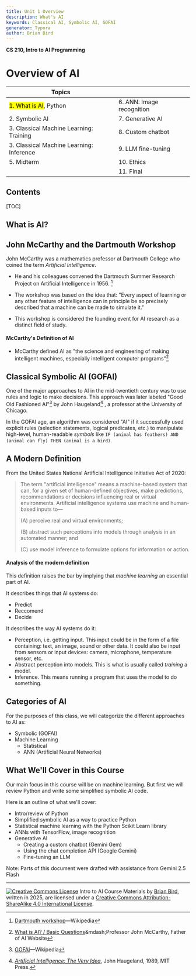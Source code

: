 ```yaml
---
title: Unit 1 Overview
description: What's AI
keywords: Classical AI, Symbolic AI, GOFAI
generator: Typora
author: Brian Bird
---
```


**CS 210, Intro to AI Programming**

<h1>Overview of AI</h1>



| Topics                                   |                           |
| ---------------------------------------- | ------------------------- |
| <mark>1. What is AI</mark>, Python       | 6. ANN: Image recognition |
| 2.  Symbolic AI                          | 7. Generative AI          |
| 3. Classical Machine Learning: Training  | 8. Custom chatbot         |
| 3. Classical Machine Learning: Inference | 9. LLM fine-tuning        |
| 5. Midterm                               | 10. Ethics                |
|                                          | 11. Final                 |



<h2>Contents</h2>

[TOC]

## What is AI?

## John McCarthy and the Dartmouth Workshop

John McCarthy was a mathematics professor at Dartmouth College who coined the term *Artificial Intelligence*.

- He and his colleagues convened the Dartmouth Summer Research Project on Artificial Intelligence in 1956. [^1]

- The workshop was based on the idea that: "Every aspect of learning or any other feature of  intelligence can in principle be so precisely described that a machine can be made to simulate it."
- This workshop is considered the founding event for AI research as a distinct field of study.

#### McCarthy's Definition of AI

- McCarthy defined AI as "the science and engineering of making intelligent machines, especially intelligent computer programs"[^2]

## Classical Symbolic AI (GOFAI)

One of the major approaches to AI in the mid-twentieth century was to use rules and logic to make decisions. This approach was later labeled "Good Old Fashioned AI"[^4] by John Haugeland[^5] , a professor at the University of Chicago.

In the GOFAI age, an algorithm was considered "AI" if it successfully used explicit rules (selection statements, logical predicates, etc.) to manipulate high-level, human-readable *symbols* like `IF (animal has feathers) AND (animal can fly) THEN (animal is a bird)`.

## A Modern Definition

From the United States National Artificial Intelligence Initiative Act of 2020:

> The term "artificial intelligence" means a machine-based system that can, for a given set of human-defined objectives, make predictions, recommendations or decisions influencing real or virtual environments. Artificial intelligence systems use machine and human-based inputs to—
>
> (A) perceive real and virtual environments;
>
> (B) abstract such perceptions into models through analysis in an automated manner; and
>
> (C) use model inference to formulate options for information or action.

#### Analysis of the modern definition

This definition raises the bar by implying that *machine learning* an essential part of AI.

It describes things that AI systems do:

- Predict
- Reccomend
- Decide

It describes the way AI systems do it:

- Perception, i.e. getting input. This input could be in the form of a file containing: text, an image, sound or other data. It could also be input from sensors or input devices: camera, microphone, temperature sensor, etc.
- Abstract perception into models. This is what is usually called *training* a model.
- Inference. This means running a program that uses the model to do something.



## Categories of AI

For the purposes of this class, we will categorize the different approaches to AI as:

- Symbolic (GOFAI)
- Machine Learning
  - Statistical
  - ANN (Artificial Neural Networks)

## What We'll Cover in this Course

Our main focus in this course will be on machine learning. But first we will review Python and write some simplified symbolic AI code. 

Here is an outline of what we'll cover:

- Intro/review of Python
- Simplified symbolic AI as a way to practice Python
- Statistical machine learning with the Python Scikit Learn library
- ANNs with TensorFlow, image recognition
- Generative AI
  - Creating a custom chatbot (Gemini Gem)
  - Using the chat completion API (Google Gemini)
  - Fine-tuning an LLM



Note: Parts of this document were drafted with assistance from Gemini 2.5 Flash


---



[![Creative Commons License](https://i.creativecommons.org/l/by-sa/4.0/88x31.png)](http://creativecommons.org/licenses/by-sa/4.0/) Intro to AI Course Materials by [Brian Bird](https://profbird.dev), written in <time>2025</time>, are licensed under a [Creative Commons Attribution-ShareAlike 4.0 International License](http://creativecommons.org/licenses/by-sa/4.0/). 

[^1]: [Dartmouth workshop](https://en.wikipedia.org/wiki/Dartmouth_workshop)&mdash;Wikipedia
[^2]: [What is AI? / Basic Questions](http://jmc.stanford.edu/artificial-intelligence/what-is-ai/#:~:text=Q.,methods%20that%20are%20biologically%20observable.)&mdash;Professor John McCarthy, Father of AI Website
[^3]: [2021 U.S. Code Title 15 - Commerce and Trade Chapter 119 - National Artificial Intelligence Initiative Sec. 9401 - Definitions](https://law.justia.com/codes/us/2021/title-15/chapter-119/sec-9401/#:~:text=SUBSIDIARIES%20SHORT%20TITLE-,Pub.,Title)&mdash;Justia web site
[^4]: [GOFAI](https://en.wikipedia.org/wiki/GOFAI)&mdash;Wikipedia
[^5]: [*Artificial Intelligence: The Very Idea*](https://direct.mit.edu/books/book/4347/Artificial-IntelligenceThe-Very-Idea), John Haugeland, 1989, MIT Press.




